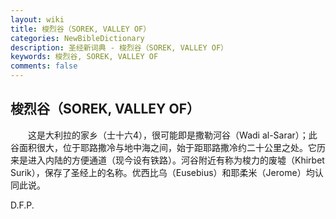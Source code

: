 ```yaml
---
layout: wiki
title: 梭烈谷（SOREK, VALLEY OF）
categories: NewBibleDictionary
description: 圣经新词典 - 梭烈谷（SOREK, VALLEY OF）
keywords: 梭烈谷, SOREK, VALLEY OF
comments: false
---
```


## 梭烈谷（SOREK, VALLEY OF）

　　这是大利拉的家乡（士十六4），很可能即是撒勒河谷（Wadi al-Sarar）；此谷面积很大，位于耶路撒冷与地中海之间，始于距耶路撒冷约二十公里之处。它历来是进入内陆的方便通道（现今设有铁路）。河谷附近有称为梭力的废墟（Khirbet Surik），保存了圣经上的名称。优西比乌（Eusebius）和耶柔米（Jerome）均认同此说。

D.F.P.








